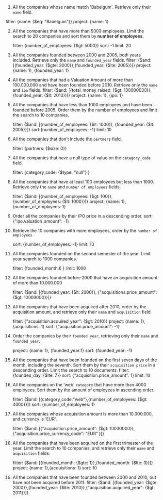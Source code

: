 1. All the companies whose name match 'Babelgum'. Retrieve only their `name` field.

filter: {name: {\$eq: "Babelgum"}}
project: {name: 1}

2. All the companies that have more than 5000 employees. Limit the search to 20 companies and sort them by **number of employees**.

   filter: {number_of_employees: {\$gt: 5000}}
   sort: -1
   limit: 20

3. All the companies founded between 2000 and 2005, both years included. Retrieve only the `name` and `founded_year` fields.
   filter: {$and:[{founded_year: {$gte: 2000}},{founded_year: {\$lte: 2005}}]}
   project: {name: 1}, {founded_year: 1}

4. All the companies that had a Valuation Amount of more than 100.000.000 and have been founded before 2010. Retrieve only the `name` and `ipo` fields.
   filter: {$and: [{total_money_raised: {$gt: 100000000}},{founded_year: {\$lt: 2010}}]}
   project: {name: 1}, {ipo: 1}

5. All the companies that have less than 1000 employees and have been founded before 2005. Order them by the number of employees and limit the search to 10 companies.

   filter: {$and: [{number_of_employees: {$lt: 1000}}, {founded_year: {\$lt: 2005}}]}
   sort:{number_of_employees: -1}
   limit: 10

6. All the companies that don't include the `partners` field.

   filter: {partners: {\$size: 0}}

7. All the companies that have a null type of value on the `category_code` field.

   filter: {category_code: {\$type: "null"} }

8. All the companies that have at least 100 employees but less than 1000. Retrieve only the `name` and `number of employees` fields.

   filter: {$and: [{number_of_employees: {$gt: 100}},{number_of_employees: {\$lt: 1000}}]}
   project: {name: 1},{number_of_employees: 1}

9. Order all the companies by their IPO price in a descending order.
   sort: {"ipo.valuation_amount": -1}

10. Retrieve the 10 companies with more employees, order by the `number of employees`

    sort: {number_of_employees: -1}
    limit: 10

11. All the companies founded on the second semester of the year. Limit your search to 1000 companies.

    filter: {founded_month:6 }
    limit: 1000

12. All the companies founded before 2000 that have an acquisition amount of more than 10.000.000

    filter: {$and: [{founded_year: {$lt: 2000}}, {"acquisitions.price_amount": {\$gt: 10000000}}]}

13. All the companies that have been acquired after 2010, order by the acquisition amount, and retrieve only their `name` and `acquisition` field.

    filter: {"acquisition.acquired_year": {\$gt: 2010}}
    project: {name: 1},{acquisitions: 1}
    sort: {"acquisition.price_amount": -1}

14. Order the companies by their `founded year`, retrieving only their `name` and `founded year`.

    project: {name: 1}, {founded_year:1}
    sort: {founded_year: -1}

15. All the companies that have been founded on the first seven days of the month, including the seventh. Sort them by their `acquisition price` in a descending order. Limit the search to 10 documents.
    filter: {founded_day: {\$lte: 7}}
    sort: {"acquisition.price_amount": 1}
    limit: 10

16. All the companies on the 'web' `category` that have more than 4000 employees. Sort them by the amount of employees in ascending order.

    filter: {$and: [{category_code:"web"},{number_of_employees: {$gt: 4000}}]}
    sort: {number_of_employees: 1}

17. All the companies whose acquisition amount is more than 10.000.000, and currency is 'EUR'.

    filter: {$and: [{"acquisition.price_amount": {$gt: 10000000}},{"acquisition.price_currency_code": "EUR" }]}

18. All the companies that have been acquired on the first trimester of the year. Limit the search to 10 companies, and retrieve only their `name` and `acquisition` fields.

    filter: {$and: [{founded_month: {$gte: 1}},{founded_month: {\$lte: 3}}]}
    project: {name: 1},{acquisitions: 1}
    sort: 10

19. All the companies that have been founded between 2000 and 2010, but have not been acquired before 2011.
    filter: {$and: [{founded_year: {$gte: 2000}},{founded_year: {$lte: 2010}},{"acquisition.acquired_year": {$gt: 2011}}]}
